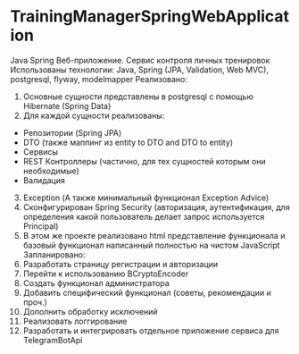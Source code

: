 # TrainingManagerSpringWebApplication

Java Spring Веб-приложение. Сервис контроля личных тренировок
Использованы технологии: Java, Spring (JPA, Validation, Web MVC), postgresql, flyway, modelmapper
Реализовано:
1. Основные сущности представлены в postgresql с помощью Hibernate (Spring Data)
2. Для каждой сущности реализованы:
- Репозитории (Spring JPA)
- DTO (также маппинг из entity to DTO and DTO to entity)
- Сервисы
- REST Контроллеры (частично, для тех сущностей которым они необходимые)
- Валидация
3. Exception (А также минимальный функционал Exception Advice)
4. Сконфигурирован Spring Security (авторизация, аутентификация, для определения какой пользователь делает запрос используется Principal)
5. В этом же проекте реализовано html представление функционала и базовый функционал написанный полностью на чистом JavaScript
Запланировано:
1. Разработать страницу регистрации и авторизации
2. Перейти к использованию BCryptoEncoder
3. Создать функционал администратора
4. Добавить специфический функционал (советы, рекомендации и проч.)
5. Дополнить обработку исключений
6. Реализовать логгирование
7. Разработать и интегрировать отдельное приложение сервиса для TelegramBotApi
